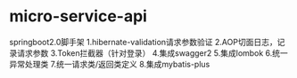 # micro-service-api
springboot2.0脚手架
1.hibernate-validation请求参数验证
2.AOP切面日志，记录请求参数
3.Token拦截器（针对登录）
4.集成swagger2
5.集成lombok
6.统一异常处理类
7.统一请求类/返回类定义
8.集成mybatis-plus
